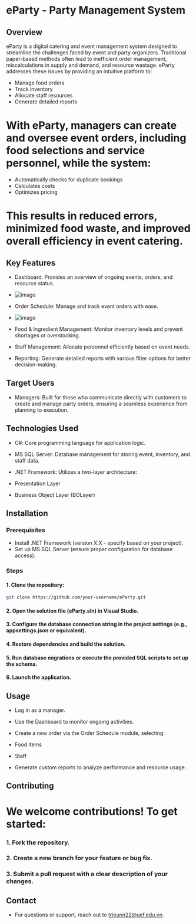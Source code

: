 # eParty - Party Management System

## Overview
eParty is a digital catering and event management system designed to streamline the challenges faced by event and party organizers. Traditional paper-based methods often lead to inefficient order management, miscalculations in supply and demand, and resource wastage. eParty addresses these issues by providing an intuitive platform to:
- Manage food orders
- Track inventory
- Allocate staff resources
- Generate detailed reports
# With eParty, managers can create and oversee event orders, including food selections and service personnel, while the system:
- Automatically checks for duplicate bookings
- Calculates costs
- Optimizes pricing
# This results in reduced errors, minimized food waste, and improved overall efficiency in event catering.

## Key Features
- Dashboard: Provides an overview of ongoing events, orders, and resource status.
- ![image](https://github.com/user-attachments/assets/64755d29-aadc-4ef0-8fc1-1e65d178f86f)


- Order Schedule: Manage and track event orders with ease.
- ![image](https://github.com/user-attachments/assets/2c87982c-69a2-4835-afe7-75b097415c70)

- Food & Ingredient Management: Monitor inventory levels and prevent shortages or overstocking.
- Staff Management: Allocate personnel efficiently based on event needs.
- Reporting: Generate detailed reports with various filter options for better decision-making.

## Target Users
- Managers: Built for those who communicate directly with customers to create and manage party orders, ensuring a seamless experience from planning to execution.

## Technologies Used
- C#: Core programming language for application logic.
- MS SQL Server: Database management for storing event, inventory, and staff data.
- .NET Framework: Utilizes a two-layer architecture:

- Presentation Layer
- Business Object Layer (BOLayer)
## Installation
### Prerequisites
- Install .NET Framework (version X.X - specify based on your project).
- Set up MS SQL Server (ensure proper configuration for database access).

### Steps
#### 1. Clone the repository:

```bash
git clone https://github.com/your-username/eParty.git
```
#### 2. Open the solution file (eParty.sln) in Visual Studio.
#### 3. Configure the database connection string in the project settings (e.g., appsettings.json or equivalent).
#### 4. Restore dependencies and build the solution.
#### 5. Run database migrations or execute the provided SQL scripts to set up the schema.
#### 6. Launch the application.

## Usage
- Log in as a manager.
- Use the Dashboard to monitor ongoing activities.
- Create a new order via the Order Schedule module, selecting:

- Food items
- Staff
- Generate custom reports to analyze performance and resource usage.

## Contributing
# We welcome contributions! To get started:
### 1. Fork the repository.
### 2. Create a new branch for your feature or bug fix.
### 3. Submit a pull request with a clear description of your changes.

## Contact
- For questions or support, reach out to trieunn22@uef.edu.vn.
